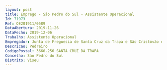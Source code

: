 ```yaml
--- 
layout: post
title: Emprego - São Pedro do Sul - Assistente Operacional
Id: 71973
Ref: OE201911/0589
DataAbertura: 2019-11-26
DataFecho: 2019-12-06
Trabalho: Assistente Operacional
Empregador: Junta de Freguesia de Santa Cruz da Trapa e São Cristóvão de Lafões
Descricao: Pedreiro
CodigoPostal: 3660-256 SANTA CRUZ DA TRAPA
Concelho: São Pedro do Sul
Distrito: Viseu
--- 
```

